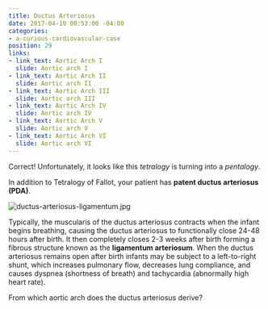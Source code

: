 ```yaml
---
title: Ductus Arteriosus
date: 2017-04-10 00:53:00 -04:00
categories:
- a-curious-cardiovascular-case
position: 29
links:
- link_text: Aortic Arch I
  slide: Aortic arch I
- link_text: Aortic Arch II
  slide: Aortic arch II
- link_text: Aortic Arch III
  slide: Aortic arch III
- link_text: Aortic Arch IV
  slide: Aortic arch IV
- link_text: Aortic Arch V
  slide: Aortic arch V
- link_text: Aortic Arch VI
  slide: Aortic arch VI
---
```


Correct! Unfortunately, it looks like this *tetralogy* is turning into a *pentalogy*.

In addition to Tetralogy of Fallot, your patient has **patent ductus arteriosus (PDA)**.

![ductus-arteriosus-ligamentum.jpg](/uploads/ductus-arteriosus-ligamentum.jpg)

Typically, the muscularis of the ductus arteriosus contracts when the infant begins breathing, causing the ductus arteriosus to functionally close 24-48 hours after birth. It then completely closes 2-3 weeks after birth forming a fibrous structure known as the **ligamentum arteriosum**. When the ductus arteriosus remains open after birth infants may be subject to a left-to-right shunt, which increases pulmonary flow, decreases lung compliance, and causes dyspnea (shortness of breath) and tachycardia (abnormally high heart rate).

From which aortic arch does the ductus arteriosus derive?
